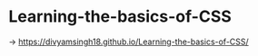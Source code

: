 # Learning-the-basics-of-CSS    

->       https://divyamsingh18.github.io/Learning-the-basics-of-CSS/
